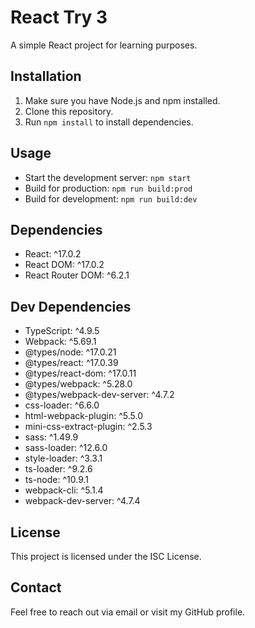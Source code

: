 # React Try 3

A simple React project for learning purposes.

## Installation

1. Make sure you have Node.js and npm installed.
2. Clone this repository.
3. Run `npm install` to install dependencies.

## Usage

- Start the development server: `npm start`
- Build for production: `npm run build:prod`
- Build for development: `npm run build:dev`

## Dependencies

- React: ^17.0.2
- React DOM: ^17.0.2
- React Router DOM: ^6.2.1

## Dev Dependencies

- TypeScript: ^4.9.5
- Webpack: ^5.69.1
- @types/node: ^17.0.21
- @types/react: ^17.0.39
- @types/react-dom: ^17.0.11
- @types/webpack: ^5.28.0
- @types/webpack-dev-server: ^4.7.2
- css-loader: ^6.6.0
- html-webpack-plugin: ^5.5.0
- mini-css-extract-plugin: ^2.5.3
- sass: ^1.49.9
- sass-loader: ^12.6.0
- style-loader: ^3.3.1
- ts-loader: ^9.2.6
- ts-node: ^10.9.1
- webpack-cli: ^5.1.4
- webpack-dev-server: ^4.7.4

## License

This project is licensed under the ISC License.

## Contact

Feel free to reach out via email or visit my GitHub profile.
